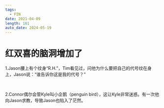 ```yaml
---
tags:
  - FIN
date: 2021-04-09
length: 101
auto_date: 2024-05-19
---
```


# 红双喜的脑洞增加了

1.Jason腰上有个纹身“R.H.”，Tim看见过，问他为什么要把自己的代号纹在身上，Jason说：“谁告诉你这是我的代号？”

<br>

2.Connor偶尔会管Kyle叫小企鹅（penguin bird），这让Kyle非常迷惑。有一次他向Jason求教，导致Jason也陷入了茫然。
